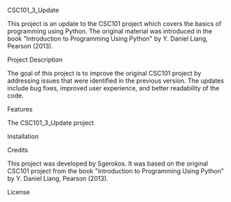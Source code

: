 CSC101_3_Update

This project is an update to the CSC101 project which covers the basics of programming using Python. The original material was introduced in the book "Introduction to Programming Using Python" by Y. Daniel Liang, Pearson (2013).

Project Description

The goal of this project is to improve the original CSC101 project by addressing issues that were identified in the previous version. The updates include bug fixes, improved user experience, and better readability of the code.

Features

The CSC101_3_Update project

Installation

Credits

This project was developed by Sgerokos. It was based on the original CSC101 project from the book "Introduction to Programming Using Python" by Y. Daniel Liang, Pearson (2013).

License